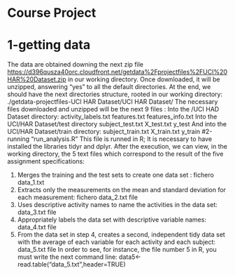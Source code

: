 Course Project
==============
# 1-getting data
The data are obtained downing the next zip file https://d396qusza40orc.cloudfront.net/getdata%2Fprojectfiles%2FUCI%20HAR%20Dataset.zip
in our working directory.
Once downloaded, it will be unzipped, answering “yes” to all the default directories. At the end, we should have the next directories structure, rooted in our working directory:
./getdata-projectfiles-UCI HAR Dataset/UCI HAR Dataset/
The necessary files downloaded and unzipped will be the next 9 files :
Into the /UCI HAD Dataset directory:
activity_labels.txt
features.txt
features_info.txt
Into the UCI/HAR Dataset/test directory 
subject_test.txt
X_test.txt
y_test
And into the UCI/HAR Dataset/train directory:
subject_train.txt
X_train.txt
y_train
#2-running “run_analysis.R”
This file is runned in R; It is necessary to have installed the libraries tidyr and dplyr.
After the execution, we can view, in the working directory, the 5 text files which correspond to the result of the five assignment specifications:
1.	Merges the training and the test sets to create one data set : fichero data_1.txt
2.	Extracts only the measurements on the mean and standard deviation for each measurement: fichero data_2.txt file
3.	Uses descriptive activity names to name the activities in the data set: data_3.txt file
4.	Appropriately labels the data set with descriptive variable names: data_4.txt file 
5.	From the data set in step 4, creates a second, independent tidy data set with the average of each variable for each activity and each subject: data_5.txt file
In order to see, for instance, the file number 5 in R, you must write the next command line:
data5<-read.table(“data_5.txt”,header=TRUE)






